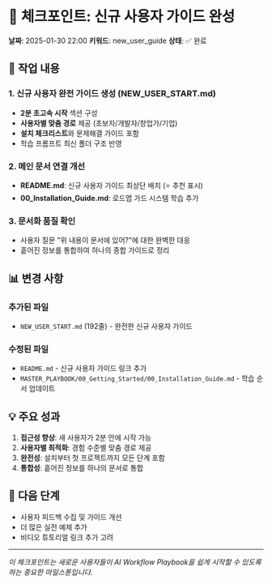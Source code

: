 # 📍 체크포인트: 신규 사용자 가이드 완성

**날짜**: 2025-01-30 22:00
**키워드**: new_user_guide
**상태**: ✅ 완료

## 🎯 작업 내용

### 1. 신규 사용자 완전 가이드 생성 (NEW_USER_START.md)

- **2분 초고속 시작** 섹션 구성
- **사용자별 맞춤 경로** 제공 (초보자/개발자/창업가/기업)
- **설치 체크리스트**와 문제해결 가이드 포함
- 학습 프롬프트 최신 폴더 구조 반영

### 2. 메인 문서 연결 개선

- **README.md**: 신규 사용자 가이드 최상단 배치 (⭐ 추천 표시)
- **00_Installation_Guide.md**: 로드맵 가드 시스템 학습 추가

### 3. 문서화 품질 확인

- 사용자 질문 "위 내용이 문서에 있어?"에 대한 완벽한 대응
- 흩어진 정보를 통합하여 하나의 종합 가이드로 정리

## 📊 변경 사항

### 추가된 파일

- `NEW_USER_START.md` (192줄) - 완전한 신규 사용자 가이드

### 수정된 파일

- `README.md` - 신규 사용자 가이드 링크 추가
- `MASTER_PLAYBOOK/00_Getting_Started/00_Installation_Guide.md` - 학습 순서 업데이트

## 💡 주요 성과

1. **접근성 향상**: 새 사용자가 2분 안에 시작 가능
2. **사용자별 최적화**: 경험 수준별 맞춤 경로 제공
3. **완전성**: 설치부터 첫 프로젝트까지 모든 단계 포함
4. **통합성**: 흩어진 정보를 하나의 문서로 통합

## 🔄 다음 단계

- 사용자 피드백 수집 및 가이드 개선
- 더 많은 실전 예제 추가
- 비디오 튜토리얼 링크 추가 고려

---

_이 체크포인트는 새로운 사용자들이 AI Workflow Playbook을 쉽게 시작할 수 있도록 하는 중요한 마일스톤입니다._
